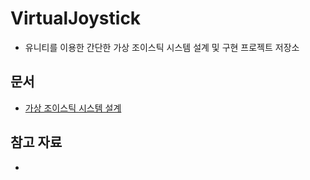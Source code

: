 # VirtualJoystick
- 유니티를 이용한 간단한 가상 조이스틱 시스템 설계 및 구현 프로젝트 저장소

## 문서
- [가상 조이스틱 시스템 설계](./Docs/FunctionalSpecification.md)

## 참고 자료
- 
